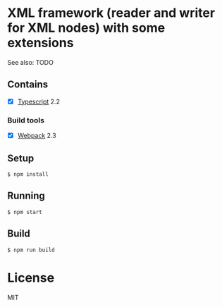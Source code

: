 ﻿# XML framework (reader and writer for XML nodes) with some extensions

See also: TODO

## Contains

- [x] [Typescript](https://www.typescriptlang.org/) 2.2

### Build tools

- [x] [Webpack](https://webpack.github.io) 2.3

## Setup


```
$ npm install
```

## Running

```
$ npm start
```

## Build

```
$ npm run build
```

# License

MIT
